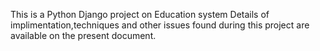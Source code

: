 This is a Python Django project on Education system
Details of implimentation,techniques and other issues found during this project are available on the present document.
